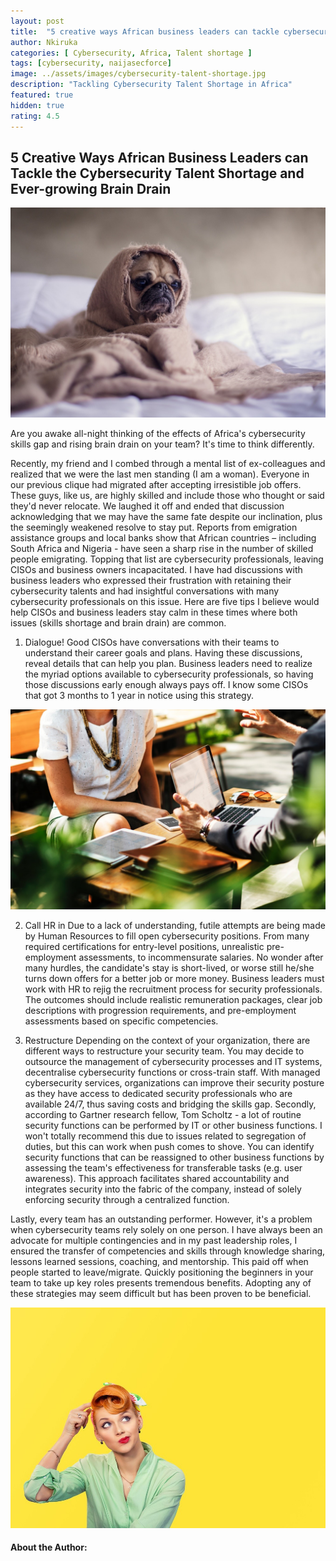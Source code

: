 ```yaml
---
layout: post
title:  "5 creative ways African business leaders can tackle cybersecurity talent shortage and ever-growing brain drain"
author: Nkiruka
categories: [ Cybersecurity, Africa, Talent shortage ]
tags: [cybersecurity, naijasecforce]
image: ../assets/images/cybersecurity-talent-shortage.jpg
description: "Tackling Cybersecurity Talent Shortage in Africa"
featured: true
hidden: true
rating: 4.5
---
```


## 5 Creative Ways African Business Leaders can Tackle the Cybersecurity Talent Shortage and Ever-growing Brain Drain

![](../assets/images/cybersecurity-talent-shortage.jpg)

Are you awake all-night thinking of the effects of Africa's cybersecurity skills gap and rising brain drain on your team? It's time to think differently.

Recently, my friend and I combed through a mental list of ex-colleagues and realized that we were the last men standing (I am a woman). Everyone in our previous clique had migrated after accepting irresistible job offers. These guys, like us, are highly skilled and include those who thought or said they'd never relocate. We laughed it off and ended that discussion acknowledging that we may have the same fate despite our inclination, plus the seemingly weakened resolve to stay put.
Reports from emigration assistance groups and local banks show that African countries – including South Africa and Nigeria - have seen a sharp rise in the number of skilled people emigrating. Topping that list are cybersecurity professionals, leaving CISOs and business owners incapacitated. I have had discussions with business leaders who expressed their frustration with retaining their cybersecurity talents and had insightful conversations with many cybersecurity professionals on this issue. Here are five tips I believe would help CISOs and business leaders stay calm in these times where both issues (skills shortage and brain drain) are common.

1. Dialogue!
Good CISOs have conversations with their teams to understand their career goals and plans. Having these discussions, reveal details that can help you plan. Business leaders need to realize the myriad options available to cybersecurity professionals, so having those discussions early enough always pays off. I know some CISOs that got 3 months to 1 year in notice using this strategy.

![](../assets/images/cybersecurity-talent-shortage-dialogue.jpg)

2. Call HR in
Due to a lack of understanding, futile attempts are being made by Human Resources to fill open cybersecurity positions. From many required certifications for entry-level positions, unrealistic pre-employment assessments, to incommensurate salaries. No wonder after many hurdles, the candidate's stay is short-lived, or worse still he/she turns down offers for a better job or more money. Business leaders must work with HR to rejig the recruitment process for security professionals. The outcomes should include realistic remuneration packages, clear job descriptions with progression requirements, and pre-employment assessments based on specific competencies.

3. Restructure
Depending on the context of your organization, there are different ways to restructure your security team. You may decide to outsource the management of cybersecurity processes and IT systems, decentralise cybersecurity functions or cross-train staff.
With managed cybersecurity services, organizations can improve their security posture as they have access to dedicated security professionals who are available 24/7, thus saving costs and bridging the skills gap.
Secondly, according to Gartner research fellow, Tom Scholtz - a lot of routine security functions can be performed by IT or other business functions. I won't totally recommend this due to issues related to segregation of duties, but this can work when push comes to shove. You can identify security functions that can be reassigned to other business functions by assessing the team's effectiveness for transferable tasks (e.g. user awareness). This approach facilitates shared accountability and integrates security into the fabric of the company, instead of solely enforcing security through a centralized function.

Lastly, every team has an outstanding performer. However, it's a problem when cybersecurity teams rely solely on one person. I have always been an advocate for multiple contingencies and in my past leadership roles, I ensured the transfer of competencies and skills through knowledge sharing, lessons learned sessions, coaching, and mentorship. This paid off when people started to leave/migrate. Quickly positioning the beginners in your team to take up key roles presents tremendous benefits. Adopting any of these strategies may seem difficult but has been proven to be beneficial.

![](../assets/images/cybersecurity-talent-shortage-restructure.jpg)


#### About the Author:




